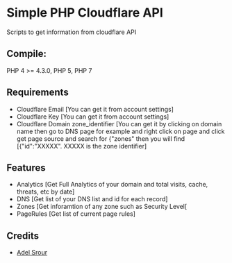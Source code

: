 # Simple PHP Cloudflare API

Scripts to get information from cloudflare API

## Compile:

PHP 4 >= 4.3.0, PHP 5, PHP 7

## Requirements

* Cloudflare Email [You can get it from account settings]
* Cloudflare Key [You can get it from account settings]
* Cloudflare Domain zone_identifier [You can get it by clicking on domain name then go to DNS page for example and right click on page and click get page source and search for {"zones" then you will find [{"id":"XXXXX". XXXXX is the zone identifier]

## Features

* Analytics [Get Full Analytics of your domain and total visits, cache, threats, etc by date]
* DNS [Get list of your DNS list and id for each record]
* Zones [Get inforamtion of any zone such as Security Level[
* PageRules [Get list of current page rules]

## Credits

* [Adel Srour](https://adelsrour.me/)
